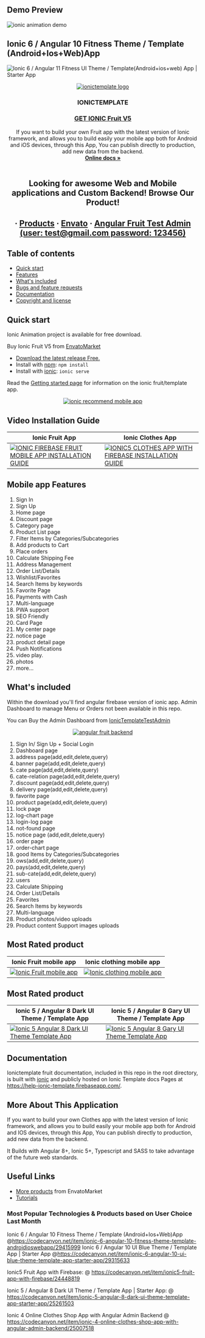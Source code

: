 ## Demo Preview
  <img src="https://github.com/ionictemplate-app/ionic-animation/blob/master/src/assets/images/demo/animation.gif" alt="ionic animation demo">
  
##  Ionic 6 / Angular 10 Fitness Theme / Template (Android+Ios+Web)App
<img alt="Ionic 6 / Angular 11 Fitness UI Theme / Template(Android+ios+web) App | Starter App"
                 src="https://i.ibb.co/dp663CH/previewdemo.gif"/>

<p align="center">
  <a href="https://codecanyon.net/user/captain96778/portfolio">
    <img src="https://github.com/ionictemplate-app/ionic-animation/blob/master/src/assets/images/logo.png" alt="ionictemplate logo">
  </a>
</p>
<h3 align="center">IONICTEMPLATE</h3>

 <a href="https://codecanyon.net/item/ionic5-fruit-app-with-firebase/24448819"> <h3 align="center">GET IONIC Fruit V5 </h3> </a>

<p align="center">
 If you want to build your own Fruit app with the latest version of Ionic framework, and allows you to build easily your mobile app both for Android and iOS devices, through this App, You can publish directly to production, add new data from the backend.
  <br>
  <a href="https://help-ionic-template.firebaseapp.com/"><strong>Online  docs »</strong></a>
  <br>
  <br>
  </p>
  <h2 align="center"> Looking for awesome Web and Mobile applications and Custom  Backend! Browse Our Product!</h2> 
  <h2 align="center">
  ·
  <a href="https://codecanyon.net/user/captain96778/portfolio">Products</a>
  ·
  <a href="https://codecanyon.net/user/captain96778/portfolio">Envato</a>
    ·
    <a href="https://fruit-angular-admin-app.firebaseapp.com">Angular Fruit Test Admin (user: test@gmail.com password: 123456)</a>
  </h2>

## Table of contents

- [Quick start](#quick-start)
- [Features](#mobile-app-features)
- [What's included](#whats-included)
- [Bugs and feature requests](#bugs-and-feature-requests)
- [Documentation](#documentation)
- [Copyright and license](#copyright-and-license)

## Quick start

Ionic Animation project is available for free download. 

Buy Ionic Fruit V5 from [EnvatoMarket](https://codecanyon.net/item/ionic5-fruit-app-with-firebase/24448819)

- [Download the latest release Free.](https://ionic-app-angular-assets.firebaseapp.com/assets/fruit/fruit.apk)
- Install with [npm](https://www.npmjs.com/): `npm install`
- Install with [ionic](https://ionicframework.com/): `ionic serve`

Read the [Getting started page](https://help-ionic-template.firebaseapp.com/) for information on the ionic fruit/template app.

<p align="center">
  <a href="https://codecanyon.net/user/captain96778/portfolio">
    <img src="https://github.com/ionictemplate-app/ionic-animation/blob/master/src/assets/images/demo/recommand.jpg" alt="ionic recommend mobile app">
  </a>
</p>

## Video Installation Guide 
| Ionic Fruit App  | Ionic Clothes App |
| ------------- | ------------- |
| [![IONIC FIREBASE FRUIT MOBILE APP INSTALLATION GUIDE](https://github.com/ionictemplate-app/ionic-animation/blob/master/src/assets/images/demo/ionic-fruit.jpg)](https://youtu.be/gKqxDIlzCXg) | [![IONIC5 CLOTHES APP WITH FIREBASE INSTALLATION GUIDE](https://github.com/ionictemplate-app/ionic-animation/blob/master/src/assets/images/demo/ionic-clothes.jpg)](https://youtu.be/rmbSRFzWg0s)|

## Mobile app Features

1. Sign In
2. Sign Up
3. Home page
4. Discount page
5. Category page
6. Product List page
7. Filter Items by Categories/Subcategories
8. Add products to Cart
9. Place orders
10. Calculate Shipping Fee
11. Address Management
12. Order List/Details
13. Wishlist/Favorites
14. Search Items by keywords
15. Favorite Page
16. Payments with Cash
17. Multi-language
18. PWA support
19. SEO Friendly
20. Card Page
21. My center page
22. notice page
23. product detail page
24. Push Notifications
25. video play.
26. photos 
27. more...

## What's included

Within the download you'll find angular firebase version of ionic app. Admin Dashboard to manage Menu or Orders not been available in this repo. 

You can Buy the Admin Dashboard from [IonicTemplateTestAdmin](https://fruit-angular-admin-app.firebaseapp.com/)

<p align="center">
  <a href="https://codecanyon.net/item/ionic5-fruit-app-with-firebase/24448819">
    <img src="https://github.com/ionictemplate-app/ionic-animation/blob/master/src/assets/images/demo/admin.jpg" alt="angular fruit  backend">
  </a>
</p>

1. Sign In/ Sign Up + Social Login
2. Dashboard page
3. address page(add,edit,delete,query)
4. banner page(add,edit,delete,query)
5. cate page(add,edit,delete,query)
6. cate-relation page(add,edit,delete,query)
7. discount page(add,edit,delete,query)
8. delivery page(add,edit,delete,query)
9. favorite page
10. product page(add,edit,delete,query)
11. lock page
12. log-chart page
13. login-log page
14. not-found page
15. notice page (add,edit,delete,query)
16. order page
17. order-chart page
18. good Items by Categories/Subcategories
19. ows(add,edit,delete,query)
20. pays(add,edit,delete,query)
21. sub-cate(add,edit,delete,query)
22. users
23. Calculate Shipping
24. Order List/Details
25. Favorites
26. Search Items by keywords
27. Multi-language
28. Product photos/video uploads
29. Product content Support images uploads

## Most Rated product 

| Ionic Fruit mobile app  | Ionic clothing mobile app |
| ------------- | ------------- |
| <a href="https://codecanyon.net/item/ionic5-fruit-app-with-firebase/24448819" rel="Ionic Fruit mobile app">![Ionic Fruit mobile app](https://github.com/ionictemplate-app/ionic-animation/blob/master/src/assets/images/demo/ionic-fruit.jpg) </a> |  <a href="https://codecanyon.net/item/ionic-4-online-clothes-shop-app-with-angular-admin-backend/25007518" rel="Ionic clothing mobile app"> ![Ionic clothing mobile app](https://github.com/ionictemplate-app/ionic-animation/blob/master/src/assets/images/demo/ionic-clothes.jpg) </a>| 

## Most Rated  product 

| Ionic 5 / Angular 8 Dark UI Theme / Template App  | Ionic 5 / Angular 8 Gary UI Theme / Template App |
| ------------- | ------------- |
| <a href="https://codecanyon.net/item/ionic-5-angular-8-dark-ui-theme-template-app-starter-app/25261503" rel="Ionic 5 / Angular 8 Dark UI Theme / Template App">![Ionic 5 Angular 8 Dark UI Theme Template App](https://github.com/ionictemplate-app/ionic-animation/blob/master/src/assets/images/demo/ionic-dark.jpg) </a> |  <a href="https://codecanyon.net/item/ionic-5-angular-8-gray-ui-theme-template-app-starter-app/25267829" rel="Ionic 5 angular 8 gray theme  Mobile app UI"> ![Ionic 5  Angular 8 Gary UI Theme  Template App ](https://github.com/ionictemplate-app/ionic-animation/blob/master/src/assets/images/demo/ionic-gray.jpg) </a>| 

## Documentation

Ionictemplate fruit documentation, included in this repo in the root directory, is built with [ionic](https://ionicframework.com/) and publicly hosted on Ionic Template docs Pages at <https://help-ionic-template.firebaseapp.com/>.

## More About This Application

If you want to build your own Clothes app with the latest version of Ionic framework, and allows you to build easily your mobile app both for Android and IOS devices, through this App, You can publish directly to production, add new data from the backend.

It Builds with Angular 8+, Ionic 5+, Typescript and SASS to take advantage of the future web standards.


## Useful Links

- [More products](https://codecanyon.net/user/captain96778/portfolio) from EnvatoMarket
- [Tutorials](https://www.youtube.com/channel/UC2u49qcE30-q-pYNbj5oNXg)


### Most Popular Technologies & Products based on User Choice Last Month

Ionic 6 / Angular 10 Fitness Theme / Template (Android+Ios+Web)App  @https://codecanyon.net/item/ionic-6-angular-10-fitness-theme-template-androidioswebapp/29415999
Ionic 6 / Angular 10 UI Blue Theme / Template App | Starter App @https://codecanyon.net/item/ionic-6-angular-10-ui-blue-theme-template-app-starter-app/29315633

Ionic5 Fruit App with Firebase: @ https://codecanyon.net/item/ionic5-fruit-app-with-firebase/24448819

Ionic 5 / Angular 8 Dark UI Theme / Template App | Starter App:  @ https://codecanyon.net/item/ionic-5-angular-8-dark-ui-theme-template-app-starter-app/25261503

Ionic 4 Online Clothes Shop App with Angular Admin Backend @ https://codecanyon.net/item/ionic-4-online-clothes-shop-app-with-angular-admin-backend/25007518


